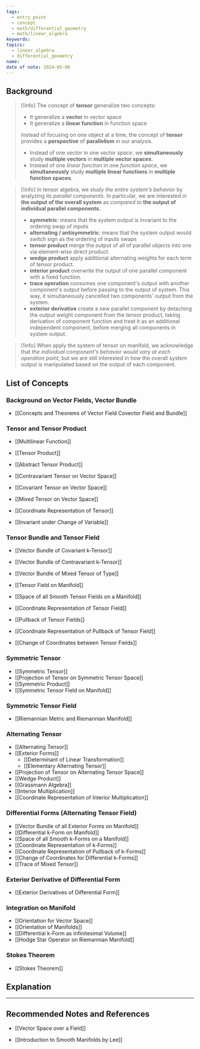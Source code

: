 ```yaml
---
tags:
  - entry_point
  - concept
  - math/differential_geometry
  - math/linear_algebra
keywords: 
topics:
  - linear_algebra
  - differential_geometry
name: 
date of note: 2024-05-06
---
```

## Background

>[!info]
>The concept of **tensor** generalize two concepts:
>- It generalize a **vector** in vector space
>- It generalize a **linear function** in function space
>  
>Instead of focusing on one object at a time, the concept of **tensor** provides a **perspective** of **parallelism** in our analysis. 
>- Instead of one *vector* in one *vector space*, we **simultaneously** study **multiple vectors** in **multiple vector spaces**.
>- Instead of one *linear function* in one *function space*, we **simultaneously** study **multiple linear functions** in **multiple function spaces**.

>[!info]
>In tensor algebra, we study *the entire system's behavior* by analyzing its *parallel components*. In particular, we are interested in **the output of the overall system** as *compared to* **the output of individual parallel components.**
>- **symmetric**: means that the system output is invariant to the ordering swap of inputs
>- **alternating / antisymmetric**: means that the system output would switch sign as the ordering of inputs swaps
>- **tensor product** merge the output of all of parallel objects into one via element-wise direct product. 
>- **wedge product** apply additional alternating weights for each term of tensor product.
>- **interior product** overwrite the output of one parallel component with a fixed function. 
>- **trace operation** consumes one component's output with another component's output before passing to the output of system. This way, it simultaneously cancelled two components' output from the system.
>- **exterior derivative** create a new parallel component by detaching the output weight component from the tensor product, taking derivation of component function and treat it as an additional independent component, before merging all components in system output.


>[!info]
>When apply the system of tensor on manifold, we acknowledge that *the individual component's behavior would vary at each operation point*, but we are still interested in how the overall system output is manipulated based on the output of each component.  

##  List of Concepts

### Background on Vector Fields, Vector Bundle

- [[Concepts and Theorems of Vector Field Covector Field and Bundle]]

### Tensor and Tensor Product

- [[Multilinear Function]]
- [[Tensor Product]]
- [[Abstract Tensor Product]]

- [[Contravariant Tensor on Vector Space]]
- [[Covariant Tensor on Vector Space]]
- [[Mixed Tensor on Vector Space]]
- [[Coordinate Representation of Tensor]]

- [[Invariant under Change of Variable]]


### Tensor Bundle and Tensor Field

- [[Vector Bundle of Covariant k-Tensor]]
- [[Vector Bundle of Contravariant k-Tensor]]
- [[Vector Bundle of Mixed Tensor of Type]]

- [[Tensor Field on Manifold]]
- [[Space of all Smooth Tensor Fields on a Manifold]]
- [[Coordinate Representation of Tensor Field]]
- [[Pullback of Tensor Fields]]
- [[Coordinate Representation of Pullback of Tensor Field]]
- [[Change of Coordinates between Tensor Fields]]

### Symmetric Tensor

- [[Symmetric Tensor]]
- [[Projection of Tensor on Symmetric Tensor Space]]
- [[Symmetric Product]]
- [[Symmetric Tensor Field on Manifold]]


### Symmetric Tensor Field

- [[Riemannian Metric and Riemannian Manifold]]


### Alternating Tensor

- [[Alternating Tensor]]
- [[Exterior Forms]]
	- [[Determinant of Linear Transformation]]
	- [[Elementary Alternating Tensor]]
- [[Projection of Tensor on Alternating Tensor Space]]
- [[Wedge Product]]
- [[Grassmann Algebra]]
- [[Interior Multiplication]]
- [[Coordinate Representation of Interior Multiplication]]


### Differential Forms (Alternating Tensor Field)

- [[Vector Bundle of all Exterior Forms on Manifold]]
- [[Differential k-Form on Manifold]]
- [[Space of all Smooth k-Forms on a Manifold]]
- [[Coordinate Representation of k-Forms]]
- [[Coordinate Representation of Pullback of k-Forms]]
- [[Change of Coordinates for Differential k-Forms]]
- [[Trace of Mixed Tensor]]

### Exterior Derivative of Differential Form

- [[Exterior Derivatives of Differential Form]]

### Integration on Manifold

- [[Orientation for Vector Space]]
- [[Orientation of Manifolds]]
- [[Differential k-Form as Infinitesimal Volume]]
- [[Hodge Star Operator on Riemannian Manifold]]

### Stokes Theorem

- [[Stokes Theorem]]

## Explanation





-----------
##  Recommended Notes and References

- [[Vector Space over a Field]]



- [[Introduction to Smooth Manifolds by Lee]]